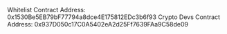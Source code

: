 Whitelist Contract Address: 0x1530Be5EB79bF77794a8dce4E175812EDc3b6f93
Crypto Devs Contract Address: 0x937D050c17C0A5402eA2d25Ff7639FAa9C58de09
